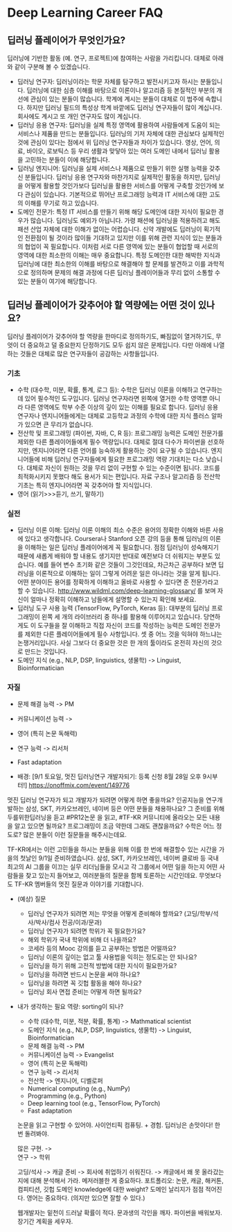 # Deep Learning Career FAQ

## 딥러닝 플레이어가 무엇인가요?
딥러닝에 기반한 활동 (예. 연구, 프로젝트)에 참여하는 사람을 가리킵니다. 대체로 아래와 같이 구분해 볼 수 있겠습니다.
* 딥러닝 연구자: 딥러닝이라는 학문 자체를 탐구하고 발전시키고자 하시는 분들입니다. 딥러닝에 대한 심층 이해를 바탕으로 이론이나 알고리즘 등 본질적인 부분의 개선에 관심이 있는 분들이 많습니다. 학계에 계시는 분들이 대체로 이 범주에 속합니다. 하지만 딥러닝 필드의 특성상 학계 바깥에도 딥러닝 연구자들이 많이 계십니다. 회사에도 계시고 또 개인 연구자도 많이 계십니다.
* 딥러닝 응용 연구자: 딥러닝을 실제 특정 영역에 활용하여 사람들에게 도움이 되는 서비스나 제품을 만드는 분들입니다. 딥러닝의 기저 자체에 대한 관심보다 실제적인 것에 관심이 있다는 점에서 위 딥러닝 연구자들과 차이가 있습니다. 영상, 언어, 의료, 바이오, 로보틱스 등 우리 생활과 맞닿아 있는 여러 도메인 내에서 딥러닝 활용을 고민하는 분들이 이에 해당합니다.
* 딥러닝 엔지니어: 딥러닝을 실제 서비스나 제품으로 만들기 위한 실행 능력을 갖추신 분들입니다. 딥러닝 응용 연구자와 마찬가지로 실제적인 활동을 하지만, 딥러닝을 어떻게 활용할 것인가보다 딥러닝을 활용한 서비스를 어떻게 구축할 것인가에 보다 관심이 있습니다. 기본적으로 뛰어난 프로그래밍 능력과 IT 서비스에 대한 고도의 이해를 무기로 하고 있습니다.
* 도메인 전문가: 특정 IT 서비스를 만들기 위해 해당 도메인에 대한 지식이 필요한 경우가 많습니다. 딥러닝도 예외가 아닙니다. 가령 패션에 딥러닝을 적용하려고 해도 패션 산업 자체에 대한 이해가 없이는 어렵습니다. 신약 개발에도 딥러닝이 획기적인 전환점이 될 것이라 많이들 기대하고 있지만 이를 위해 관련 지식이 있는 분들과의 협업이 꼭 필요합니다. 이처럼 서로 다른 영역에 있는 분들이 협업할 때 서로의 영역에 대한 최소한의 이해는 매우 중요합니다. 특정 도메인한 대한 해박한 지식과 딥러닝에 대한 최소한의 이해를 바탕으로 해결해야 할 문제를 발견하고 이를 과학적으로 정의하며 문제의 해결 과정에 다른 딥러닝 플레이어들과 무리 없이 소통할 수 있는 분들이 여기에 해당합니다.

## 딥러닝 플레이어가 갖추어야 할 역량에는 어떤 것이 있나요?
딥러닝 플레이어가 갖추어야 할 역량을 한마디로 정의하기도, 빠짐없이 열거하기도, 무엇이 더 중요하고 덜 중요한지 단정하기도 모두 쉽지 않은 문제입니다. 다만 아래에 나열하는 것들은 대체로 많은 연구자들이 공감하는 사항들입니다.
### 기초 
  * 수학 (대수학, 미분, 확률, 통계, 로그 등): 수학은 딥러닝 이론을 이해하고 연구하는 데 있어 필수적인 도구입니다. 딥러닝 연구자라면 왼쪽에 열거한 수학 영역뿐 아니라 다른 영역에도 학부 수준 이상의 깊이 있는 이해를 필요로 합니다. 딥러닝 응용 연구자나 엔지니어들에게는 대체로 고등학교 과정의 수학에 대한 지식 플러스 알파가 있으면 큰 무리가 없습니다.
  * 전산학 및 프로그래밍 (파이썬, 자바, C, R 등): 프로그래밍 능력은 도메인 전문가를 제외한 다른 플레이어들에게 필수 역량입니다. 대체로 절대 다수가 파이썬을 선호하지만, 엔지니어라면 다른 언어를 능숙하게 활용하는 것이 요구될 수 있습니다. 엔지니어들에 비해 딥러닝 연구자들에게 필요한 프로그래밍 역량 기대치는 다소 낮습니다. 대체로 자신이 원하는 것을 무리 없이 구현할 수 있는 수준이면 됩니다. 코드를 최적화시키지 못했다 해도 용서가 되는 편입니다. 자료 구조나 알고리즘 등 전산학 기초는 특히 엔지니어라면 꼭 갖추어야 할 지식입니다. 
  * 영어 (읽기>>>듣기, 쓰기, 말하기)
  
### 실전
  * 딥러닝 이론 이해: 딥러닝 이론 이해의 최소 수준은 용어의 정확한 이해와 바른 사용에 있다고 생각합니다. Coursera나 Stanford 오픈 강의 등을 통해 딥러닝의 이론을 이해하는 일은 딥러닝 플레이어에게 꼭 필요합니다. 점점 딥러닝이 성숙해지기 때문에 새롭게 배워야 할 내용도 생기지만 반대로 예전보다 더 쉬워지는 부분도 있습니다. 예를 들어 변수 초기화 같은 것들이 그것인데요, 차근차근 공부하다 보면 딥러닝을 이론적으로 이해하는 일이 그렇게 어려운 일은 아니라는 것을 알게 됩니다. 어떤 분야이든 용어를 정확하게 이해하고 올바로 사용할 수 있다면 준 전문가라고 할 수 있습니다. http://www.wildml.com/deep-learning-glossary/ 를 보며 자신이 얼마나 정확히 이해하고 남들에게 설명할 수 있는지 확인해 보세요.
  * 딥러닝 도구 사용 능력 (TensorFlow, PyTorch, Keras 등): 대부분의 딥러닝 프로그래밍이 왼쪽 세 개의 라이브러리 중 하나를 활용해 이루어지고 있습니다. 당연하게도 이 도구들을 잘 이해하고 직접 자신이 코드를 작성하는 능력은 도메인 전문가를 제외한 다른 플레이어들에게 필수 사항입니다. 셋 중 어느 것을 익혀야 하느냐는 논쟁거리입니다. 사실 그보다 더 중요한 것은 한 개의 툴이라도 온전히 자신의 것으로 만드는 것입니다.
  * 도메인 지식 (e.g., NLP, DSP, linguistics, 생물학) -> Linguist, Bioinformatician

### 자질

  * 문제 해결 능력 -> PM
  * 커뮤니케이션 능력 -> 
  * 영어 (특히 논문 독해력)
  * 연구 능력 -> 리서처
  * Fast adaptation

* 배경: [9/1 토요일, 멋진 딥러닝연구 개발자되기: 등록 신청 8월 28일 오후 9시부터!]
https://onoffmix.com/event/149776

멋진 딥러닝 연구자가 되고 개발자가 되려면 어떻게 하면 좋을까요?
인공지능을 연구개발하는 삼성, SKT, 카카오브레인, 네이버 등은 어떤 분들을 채용하나요? 그 준비를 위해 두를위한딥러닝을 듣고 #PR12논문 을 읽고, #TF-KR 커뮤니티에 올라오는 모든 내용을 알고 있으면 될까요? 프로그래밍이 조금 약한데 그래도 괜찮을까요? 수학은 어느 정도로? 많은 분들이 이런 질문들을 해주시는데요.

TF-KR에서는 이런 고민들을 하시는 분들을 위해 이를 한 번에 해결할수 있는 시간을 가을의 첫날인 9/1일 준비하였습니다. 삼성, SKT, 카카오브레인, 네이버 클로바 등 국내 최고의 AI 그룹을 이끄는 실무 리더님들을 모시고 각 그룹에서 어떤 일을 하는지 어떤 사람들을 찾고 있는지 들어보고, 여러분들의 질문을 함께 토론하는 시간인데요. 무엇보다도 TF-KR 멤버들의 멋진 질문과 이야기를 기대합니다. 

* (예상) 질문
  * 딥러닝 연구자가 되려면 저는 무엇을 어떻게 준비해야 할까요? (고딩/학부/석사/박사/컴사 전공/이과/문과) 
  * 딥러닝 연구자가 되려면 학위가 꼭 필요한가요?
  * 해외 학위가 국내 학위에 비해 더 나을까요?
  * 코세라 등의 Mooc 강의를 듣고 공부하는 방법은 어떨까요?
  * 딥러닝 이론의 깊이는 없고 툴 사용법을 익히는 정도로는 안 되나요?
  * 딥러닝을 하기 위해 고전적 방법에 대한 지식이 필요한가요?
  * 딥러닝을 하려면 반드시 논문을 써야 하나요?
  * 딥러닝을 하려면 꼭 깃헙 활동을 해야 하나요?
  * 딥러닝 회사 면접 준비는 어떻게 하면 될까요?

* 내가 생각하는 필요 역량: sorting이 되나?
  * 수학 (대수학, 미분, 적분, 확률, 통계) -> Mathmatical scientist
  * 도메인 지식 (e.g., NLP, DSP, linguistics, 생물학) -> Linguist, Bioinformatician
  * 문제 해결 능력 -> PM
  * 커뮤니케이션 능력 -> Evangelist
  * 영어 (특히 논문 독해력)
  * 연구 능력 -> 리서처
  * 전산학 -> 엔지니어, 디벨로퍼
  * Numerical computing (e.g., NumPy)
  * Programming (e.g., Python)
  * Deep learning tool (e.g., TensorFlow, PyTorch)
  * Fast adaptation



  논문을 읽고 구현할 수 있어야. 사이언티픽 컴퓨팅. + 경험.
  딥러닝은 손맛이다!
  한번 돌려봐야.

  많은 구현. ->  
  연구 -> 학위

  고딩/석사 -> 캐글 준비 -> 회사에 취업하기 쉬워진다. -> 캐글에서 왜 못 올라갔는지에 대해 분석해서 가라.
  메저러블한 게 중요하다. 
  포트폴리오:  논문, 캐글, 해커톤, 컴피티션, 깃헙
  도메인 knowledge에 대한 weight?
  도메인 날리지가 점점 적어진다.
  영어는 중요하다. (의지만 있으면 잘할 수 있다.)

  웹개발자는 밑천이 드러날 확률이 적다.
  문과생의 각인을 깨자. 파이썬을 배워보자. 
  장기간 계획을 세우자.





